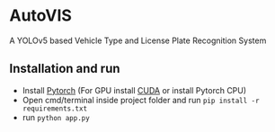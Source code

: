 # AutoVIS

A YOLOv5 based Vehicle Type and License Plate Recognition System

## Installation and run

- Install [Pytorch](https://pytorch.org/get-started/locally/) (For GPU install [CUDA](https://developer.nvidia.com/cuda-downloads) or install Pytorch CPU)
- Open cmd/terminal inside project folder and run `pip install -r requirements.txt`
- run `python app.py`
